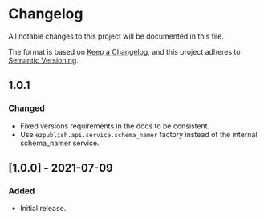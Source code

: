 # Changelog
All notable changes to this project will be documented in this file.

The format is based on [Keep a Changelog](https://keepachangelog.com/en/1.0.0/),
and this project adheres to [Semantic Versioning](https://semver.org/spec/v2.0.0.html).

## 1.0.1
### Changed

* Fixed versions requirements in the docs to be consistent.
* Use `ezpublish.api.service.schema_namer` factory instead of the internal schema_namer service.

## [1.0.0] - 2021-07-09
### Added

* Initial release.
